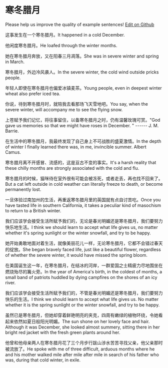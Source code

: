 # 寒冬腊月

Please help us improve the quality of example sentences! [Edit on Github](https://github.com/jiyushe/jiyu-example-sentence-source/blob/main/chinese/handonglayue.md)

<p><span class="chinese">这事发生在一个寒冬腊月。</span><span class="english">It happened in a cold December.</span></p>

<p><span class="chinese">他闲度寒冬腊月。</span><span class="english">He loafed through the winter months.</span></p>

<p><span class="chinese">她在寒冬腊月奔放，又在阳春三月凋落。</span><span class="english">She was in severe winter and spring in March.</span></p>

<p><span class="chinese">寒冬腊月，外边冷风袭人。</span><span class="english">In the severe winter, the cold wind outside pricks people.</span></p>

<p><span class="chinese">年轻人即使在寒冬腊月也偏爱冰镇麦茶。</span><span class="english">Young people, even in deepest winter wheat also prefer iced tea.</span></p>

<p><span class="chinese">你说，待到寒冬腊月时，就陪我去看那场飞天雪地吧。</span><span class="english">You say, when the severe winter, will accompany me to see the flying snow.</span></p>

<p><span class="chinese">上苍赋予我们记忆，将往事留住，以备寒冬腊月之时，仍有温馨玫瑰可赏。</span><span class="english">"God gave us memories so that we might have roses in December. " ------ J. M. Barrie.</span></p>

<p><span class="chinese">在生活中的寒冬腊月，我最终发现了自己身上不可战胜的盛夏激情。</span><span class="english">In the depth of winter I finally learned there was, in me, invincible summer. Albert Camus.</span></p>

<p><span class="chinese">寒冬腊月离不开感冒、流感的，这是亘古不变的事实。</span><span class="english">It's a harsh reality that these chilly months are strongly associated with the cold and flu.</span></p>

<p><span class="chinese">寒冬腊月的时候，猫咪待在室外很有可能会被冻死，或者走丢，再也找不回来了。</span><span class="english">But a cat left outside in cold weather can literally freeze to death, or become permanently lost.</span></p>

<p><span class="chinese">一旦体验过南加州的生活，再重返寒冬腊月里的英国就有点自讨苦吃。</span><span class="english">Once you have tasted life in southern California, it takes a peculiar kind of masochism to return to a British winter.</span></p>

<p><span class="chinese">我们应该学会接受生活所赋予我们的，无论是春光明媚还是寒冬腊月，我们要努力快乐地生活。</span><span class="english">I think we should learn to accept what life gives us, no matter whether it's spring sunlight or the winter snowfall, and try to be happy.</span></p>

<p><span class="chinese">她开始勇敢地面对着生活，就像美丽花儿一样，无论寒冬腊月，它都不会错过春天的绽放。</span><span class="english">She began bravely faced life, just like a beautiful flower, regardless of whether the severe winter, it would have missed the spring bloom.</span></p>

<p><span class="chinese">在美国诞生这一年，在寒冬腊月，在结冰的河岸，一群爱国之士精疲力尽地围坐在燃烧殆尽的篝火旁。</span><span class="english">In the year of America's birth, in the coldest of months, a small band of patriots huddled by dying campfires on the shores of an icy river.</span></p>

<p><span class="chinese">我们应该学会接受生活所赋予我们的，不管是春光明媚还是寒冬腊月，我们要努力快乐的生活。</span><span class="english">I think we should learn to accept what life gives us. No matter whether it is the spring sunlight or the winter snowfall, and try to be happy.</span></p>

<p><span class="chinese">虽然已是寒冬腊月，但她却穿着鲜艳明亮的夹克，四周有嫩绿的植物环绕，令她看起来依然如夏日般阳光明媚。</span><span class="english">The sun shone on her lovely face and hair. Although it was December, she looked almost summery, sitting there in her bright red jacket with the fresh green plants around her.</span></p>

<p><span class="chinese">他曾和他母亲两人在寒冬腊月花了三个月步行跋山涉水苦苦寻找父亲，他父亲那时被流放了。</span><span class="english">He spoke with me of three difficult, arduous months where he and his mother walked mile after mile after mile in search of his father who was, during that cold winter, in exile.</span></p>

